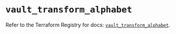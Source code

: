 # `vault_transform_alphabet`

Refer to the Terraform Registry for docs: [`vault_transform_alphabet`](https://registry.terraform.io/providers/hashicorp/vault/4.4.0/docs/resources/transform_alphabet).
